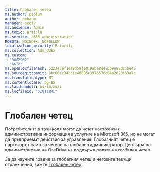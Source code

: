 ```yaml
---
title: Глобален четец
ms.author: pebaum
author: pebaum
manager: scotv
ms.audience: Admin
ms.topic: article
ms.service: o365-administration
ROBOTS: NOINDEX, NOFOLLOW
localization_priority: Priority
ms.collection: Adm_O365
ms.custom:
- "9002962"
- "5672"
ms.openlocfilehash: 522343ef1e49d59fe019aba8de8bb9e88ddcbe46
ms.sourcegitcommit: 8bc60ec34bc1e40685e3976576e04a2623f63a7c
ms.translationtype: MT
ms.contentlocale: bg-BG
ms.lasthandoff: 04/15/2021
ms.locfileid: "51811841"
---
```

# <a name="global-reader"></a>Глобален четец

Потребителите в тази роля могат да четат настройки и административна информация в услугите на Microsoft 365, но не могат да предприемат действия за управление. Глобалният четец е партньорът само за четене на глобален администратор.
Центърът за администриране на OneDrive не поддържа ролята на глобален четец.

За да научите повече за глобалния четец и неговите текущи ограничения, вижте [Глобален четец](https://docs.microsoft.com/azure/active-directory/users-groups-roles/directory-assign-admin-roles#global-reader).

